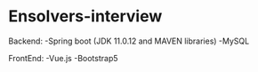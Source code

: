 # Ensolvers-interview
Backend:
    -Spring boot (JDK 11.0.12 and MAVEN libraries)
    -MySQL

FrontEnd:
    -Vue.js
    -Bootstrap5